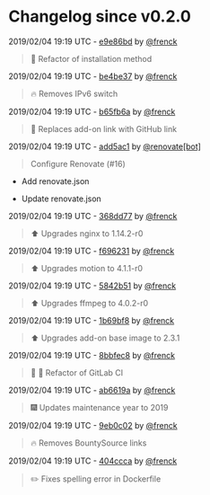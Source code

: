 # Changelog since v0.2.0

2019/02/04 19:19 UTC - [e9e86bd](https://github.com/hassio-addons/addon-motioneye/commit/e9e86bde4edac82a9b58400cf29e45ecda2a5c8c) by [@frenck](https://github.com/frenck)
> :tractor: Refactor of installation method 

2019/02/04 19:19 UTC - [be4be37](https://github.com/hassio-addons/addon-motioneye/commit/be4be377159495e6f5b9cf3d93145c8c01afd4f1) by [@frenck](https://github.com/frenck)
> :fire: Removes IPv6 switch 

2019/02/04 19:19 UTC - [b65fb6a](https://github.com/hassio-addons/addon-motioneye/commit/b65fb6ab5fb43fafb578cacd13d918a043b313a0) by [@frenck](https://github.com/frenck)
> :tractor: Replaces add-on link with GitHub link 

2019/02/04 19:19 UTC - [add5ac1](https://github.com/hassio-addons/addon-motioneye/commit/add5ac1f422240dcb81a0a380111171359a0f8a6) by [@renovate[bot]](https://github.com/apps/renovate)
> Configure Renovate (#16)

* Add renovate.json

* Update renovate.json 

2019/02/04 19:19 UTC - [368dd77](https://github.com/hassio-addons/addon-motioneye/commit/368dd779816a113a12185b85d9e95a42303f0032) by [@frenck](https://github.com/frenck)
> :arrow_up: Upgrades nginx to 1.14.2-r0 

2019/02/04 19:19 UTC - [f696231](https://github.com/hassio-addons/addon-motioneye/commit/f6962313cde032d936702b29a7bf82074ca01174) by [@frenck](https://github.com/frenck)
> :arrow_up: Upgrades motion to 4.1.1-r0 

2019/02/04 19:19 UTC - [5842b51](https://github.com/hassio-addons/addon-motioneye/commit/5842b51106c6f269214f243f99f74f42b552d23a) by [@frenck](https://github.com/frenck)
> :arrow_up: Upgrades ffmpeg to 4.0.2-r0 

2019/02/04 19:19 UTC - [1b69bf8](https://github.com/hassio-addons/addon-motioneye/commit/1b69bf8da12884fbdafb9140a429e1b8c1eeb6d6) by [@frenck](https://github.com/frenck)
> :arrow_up: Upgrades add-on base image to 2.3.1 

2019/02/04 19:19 UTC - [8bbfec8](https://github.com/hassio-addons/addon-motioneye/commit/8bbfec8dbefe1ae162889d90cd998aeeaffd41a0) by [@frenck](https://github.com/frenck)
> :tractor: :rocket: Refactor of GitLab CI 

2019/02/04 19:19 UTC - [ab6619a](https://github.com/hassio-addons/addon-motioneye/commit/ab6619a9dff13a4c83bb585a209e82b55e09d0ea) by [@frenck](https://github.com/frenck)
> :fireworks: Updates maintenance year to 2019 

2019/02/04 19:19 UTC - [9eb0c02](https://github.com/hassio-addons/addon-motioneye/commit/9eb0c028f46a68b146bb078237e4bdbf8ece7a49) by [@frenck](https://github.com/frenck)
> :fire: Removes BountySource links 

2019/02/04 19:19 UTC - [404ccca](https://github.com/hassio-addons/addon-motioneye/commit/404cccad068766582f23eed427bb223ee91a36a9) by [@frenck](https://github.com/frenck)
> :pencil2: Fixes spelling error in Dockerfile 

